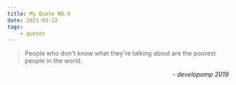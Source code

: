 ```yaml
---
title: My Quote NO.9
date: 2021-03-22
tags:
	- quotes
---
```


> People who don't know what they're talking about are the poorest people in the world.

<div style="text-align: right"> <i>- developomp 2019</i> </div>
